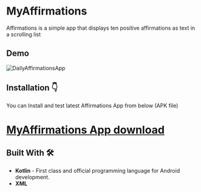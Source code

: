 # MyAffirmations

Affirmations is a simple app that displays ten positive affirmations as text in a scrolling list

## Demo

![DailyAffirmationsApp](https://user-images.githubusercontent.com/33487695/173138859-e56444f6-85d7-4ee7-b2b3-653517705c7b.gif)


## Installation 👇

You can Install and test latest Affirmations App from below (APK file)

# [MyAffirmations App download](https://drive.google.com/file/d/1_B3LTazIXGAcJNBx_-dWce-Hq1ZIl7k4/view?usp=sharing)

    
## Built With 🛠


 - **Kotlin** - First class and official programming language for Android development.
 - **XML** 

